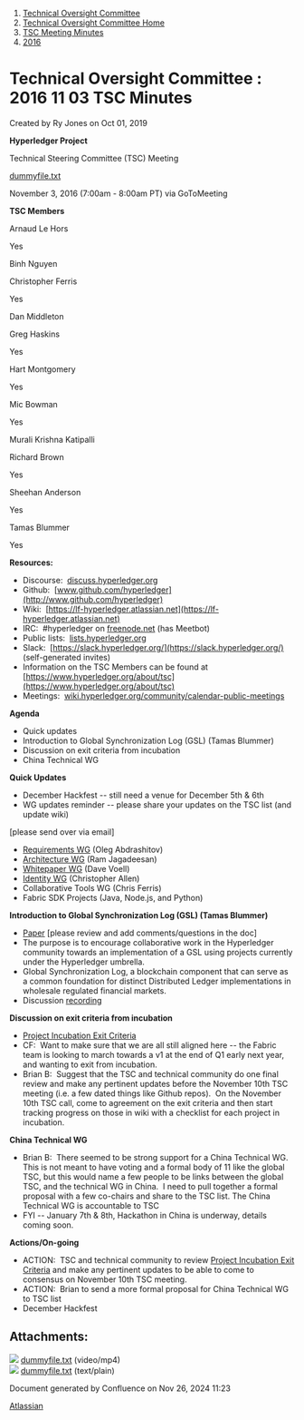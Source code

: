 1. [Technical Oversight Committee](index.html)
2. [Technical Oversight Committee Home](Technical-Oversight-Committee-Home_21430274.html)
3. [TSC Meeting Minutes](TSC-Meeting-Minutes_21448544.html)
4. [2016](2016_21448610.html)

# Technical Oversight Committee : 2016 11 03 TSC Minutes

Created by Ry Jones on Oct 01, 2019

**Hyperledger Project**

Technical Steering Committee (TSC) Meeting

[dummyfile.txt](#)

November 3, 2016 (7:00am - 8:00am PT) via GoToMeeting

**TSC Members**

Arnaud Le Hors

Yes

Binh Nguyen

Christopher Ferris

Yes

Dan Middleton

Greg Haskins

Yes

Hart Montgomery

Yes

Mic Bowman

Yes

Murali Krishna Katipalli

Richard Brown

Yes

Sheehan Anderson

Yes

Tamas Blummer

Yes

**Resources:**

- Discourse:  [discuss.hyperledger.org](http://discuss.hyperledger.org)
- Github:  [www.github.com/hyperledger](http://www.github.com/hyperledger)
- Wiki:  [https://lf-hyperledger.atlassian.net](https://lf-hyperledger.atlassian.net)
- IRC:  #hyperledger on [freenode.net](http://freenode.net) (has Meetbot)
- Public lists:  [lists.hyperledger.org](http://lists.hyperledger.org)
- Slack:  [https://slack.hyperledger.org/](https://slack.hyperledger.org/) (self-generated invites)
- Information on the TSC Members can be found at [https://www.hyperledger.org/about/tsc](https://www.hyperledger.org/about/tsc)
- Meetings:  [wiki.hyperledger.org/community/calendar-public-meetings](http://wiki.hyperledger.org/community/calendar-public-meetings)

**Agenda**

- Quick updates
- Introduction to Global Synchronization Log (GSL) (Tamas Blummer)
- Discussion on exit criteria from incubation
- China Technical WG

**Quick Updates**

- December Hackfest -- still need a venue for December 5th &amp; 6th
- WG updates reminder -- please share your updates on the TSC list (and update wiki)

\[please send over via email]

- [Requirements WG](https://github.com/hyperledger/hyperledger/wiki/Requirements-WG) (Oleg Abdrashitov)
- [Architecture WG](https://github.com/hyperledger/hyperledger/wiki/Architecture-WG) (Ram Jagadeesan)
- [Whitepaper WG](https://github.com/hyperledger/hyperledger/wiki/Whitepaper-WG) (Dave Voell)
- [Identity WG](https://github.com/hyperledger/hyperledger/wiki/PublicMeetingCalendar#hyperledger-identity-wg-biweekly-meeting) (Christopher Allen)
- Collaborative Tools WG (Chris Ferris)
- Fabric SDK Projects (Java, Node.js, and Python)

**Introduction to Global Synchronization Log (GSL) (Tamas Blummer)**

- [Paper](https://docs.google.com/document/d/1aJXZJQENRRRyu1lqOyT-DuQotl3xDbRabAgRMZxsI1A/edit?ts=581b5578) \[please review and add comments/questions in the doc]
- The purpose is to encourage collaborative work in the Hyperledger community towards an implementation of a GSL using projects currently under the Hyperledger umbrella.
- Global Synchronization Log, a blockchain component that can serve as a common foundation for distinct Distributed Ledger implementations in wholesale regulated financial markets.
- Discussion [recording](https://drive.google.com/open?id=0B42vMkapQi1MdUNUSDR4Nm9TcFU)

**Discussion on exit criteria from incubation**

- [Project Incubation Exit Criteria](https://lf-hyperledger.atlassian.netcommunity/project-incubation-exit-criteria)
- CF:  Want to make sure that we are all still aligned here -- the Fabric team is looking to march towards a v1 at the end of Q1 early next year, and wanting to exit from incubation.
- Brian B:  Suggest that the TSC and technical community do one final review and make any pertinent updates before the November 10th TSC meeting (i.e. a few dated things like Github repos).  On the November 10th TSC call, come to agreement on the exit criteria and then start tracking progress on those in wiki with a checklist for each project in incubation.

**China Technical WG**

- Brian B:  There seemed to be strong support for a China Technical WG.  This is not meant to have voting and a formal body of 11 like the global TSC, but this would name a few people to be links between the global TSC, and the technical WG in China.  I need to pull together a formal proposal with a few co-chairs and share to the TSC list. The China Technical WG is accountable to TSC
- FYI -- January 7th &amp; 8th, Hackathon in China is underway, details coming soon.

**Actions/On-going**

- ACTION:  TSC and technical community to review [Project Incubation Exit Criteria](https://lf-hyperledger.atlassian.netcommunity/project-incubation-exit-criteria) and make any pertinent updates to be able to come to consensus on November 10th TSC meeting.
- ACTION:  Brian to send a more formal proposal for China Technical WG to TSC list
- December Hackfest

## Attachments:

![](images/icons/bullet_blue.gif) [dummyfile.txt](attachments/21432862/21457549.txt) (video/mp4)  
![](images/icons/bullet_blue.gif) [dummyfile.txt](attachments/21432862/21448656.txt) (text/plain)

Document generated by Confluence on Nov 26, 2024 11:23

[Atlassian](http://www.atlassian.com/)
